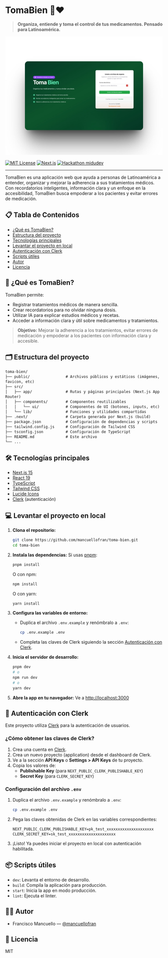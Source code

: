 # TomaBien 💊❤️

> **Organiza, entiende y toma el control de tus medicamentos. Pensado para Latinoamérica.**

![Vista previa de TomaBien](/src/assets/screens/toma-bien-screen.jpg)

[![MIT License](https://img.shields.io/badge/license-MIT-green.svg)](LICENSE)
[![Next.js](https://img.shields.io/badge/Next.js-15-blue)](https://nextjs.org/)
[![Hackathon midudev](https://img.shields.io/badge/Hackathon-midudev-purple)](https://twitch.tv/midudev)

---

TomaBien es una aplicación web que ayuda a personas de Latinoamérica a entender, organizar y mejorar la adherencia a sus tratamientos médicos. Con recordatorios inteligentes, información clara y un enfoque en la accesibilidad, TomaBien busca empoderar a los pacientes y evitar errores de medicación.

## 📋 Tabla de Contenidos
- [¿Qué es TomaBien?](#qué-es-tomabien)
- [Estructura del proyecto](#️-estructura-del-proyecto)
- [Tecnologías principales](#️-tecnologías-principales)
- [Levantar el proyecto en local](#-levantar-el-proyecto-en-local)
- [Autenticación con Clerk](#-autenticación-con-clerk)
- [Scripts útiles](#-scripts-útiles)
- [Autor](#-autor)
- [Licencia](#-licencia)

## 🚀 ¿Qué es TomaBien?
TomaBien permite:
- Registrar tratamientos médicos de manera sencilla.
- Crear recordatorios para no olvidar ninguna dosis.
- Utilizar IA para explicar estudios médicos y recetas.
- Acceder a información clara y útil sobre medicamentos y tratamientos.

> **Objetivo:** Mejorar la adherencia a los tratamientos, evitar errores de medicación y empoderar a los pacientes con información clara y accesible.

## 🗂️ Estructura del proyecto

```
toma-bien/
├── public/                # Archivos públicos y estáticos (imágenes, favicon, etc)
├── src/
│   ├── app/               # Rutas y páginas principales (Next.js App Router)
│   ├── components/        # Componentes reutilizables
│   │   └── ui/            # Componentes de UI (botones, inputs, etc)
│   └── lib/               # Funciones y utilidades compartidas
├── .next/                 # Carpeta generada por Next.js (build)
├── package.json           # Configuración de dependencias y scripts
├── tailwind.config.js     # Configuración de Tailwind CSS
├── tsconfig.json          # Configuración de TypeScript
├── README.md              # Este archivo
└── ...
```

## 🛠️ Tecnologías principales
- [Next.js 15](https://nextjs.org/)
- [React 19](https://react.dev/)
- [TypeScript](https://www.typescriptlang.org/)
- [Tailwind CSS](https://tailwindcss.com/)
- [Lucide Icons](https://lucide.dev/)
- [Clerk](https://clerk.com/) (autenticación)

## 💻 Levantar el proyecto en local

1. **Clona el repositorio:**
   ```bash
   git clone https://github.com/mancuellofran/toma-bien.git
   cd toma-bien
   ```

2. **Instala las dependencias:**
   Si usas [pnpm](https://pnpm.io/):
   ```bash
   pnpm install
   ```
   O con npm:
   ```bash
   npm install
   ```
   O con yarn:
   ```bash
   yarn install
   ```

3. **Configura las variables de entorno:**
   - Duplica el archivo `.env.example` y renómbralo a `.env`:
     ```bash
     cp .env.example .env
     ```
   - Completa las claves de Clerk siguiendo la sección [Autenticación con Clerk](#-autenticación-con-clerk).

4. **Inicia el servidor de desarrollo:**
   ```bash
   pnpm dev
   # o
   npm run dev
   # o
   yarn dev
   ```

5. **Abre la app en tu navegador:**
   Ve a [http://localhost:3000](http://localhost:3000)

## 🔑 Autenticación con Clerk

Este proyecto utiliza [Clerk](https://clerk.com/) para la autenticación de usuarios.

### ¿Cómo obtener las claves de Clerk?
1. Crea una cuenta en [Clerk](https://clerk.com/).
2. Crea un nuevo proyecto (application) desde el dashboard de Clerk.
3. Ve a la sección **API Keys** o **Settings > API Keys** de tu proyecto.
4. Copia los valores de:
   - **Publishable Key** (para `NEXT_PUBLIC_CLERK_PUBLISHABLE_KEY`)
   - **Secret Key** (para `CLERK_SECRET_KEY`)

### Configuración del archivo `.env`
1. Duplica el archivo `.env.example` y renómbralo a `.env`:
   ```bash
   cp .env.example .env
   ```
2. Pega las claves obtenidas de Clerk en las variables correspondientes:
   ```env
   NEXT_PUBLIC_CLERK_PUBLISHABLE_KEY=pk_test_xxxxxxxxxxxxxxxxxxxxx
   CLERK_SECRET_KEY=sk_test_xxxxxxxxxxxxxxxxxxxxx
   ```
3. ¡Listo! Ya puedes iniciar el proyecto en local con autenticación habilitada.

## 📦 Scripts útiles
- `dev`: Levanta el entorno de desarrollo.
- `build`: Compila la aplicación para producción.
- `start`: Inicia la app en modo producción.
- `lint`: Ejecuta el linter.

## 👨‍💻 Autor
- Francisco Mancuello — [@mancuellofran](https://instagram.com/mancuellofran)

## 📄 Licencia
MIT
